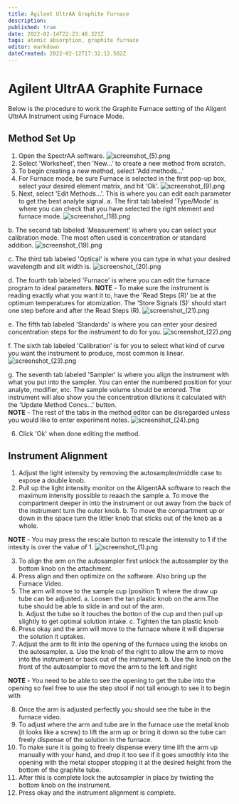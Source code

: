 ```yaml
---
title: Agilent UltrAA Graphite Furnace
description: 
published: true
date: 2022-02-14T22:23:48.321Z
tags: atomic absorption, graphite furnace
editor: markdown
dateCreated: 2022-02-12T17:32:12.582Z
---
```


# Agilent UltrAA Graphite Furnace
Below is the procedure to work the Graphite Furnace setting of the Aligent UltrAA Instrument using Furnace Mode.
## Method Set Up
1. Open the SpectrAA software.
![screenshot_(5).png](/chem322/figures/screenshot_(5).png)
2. Select 'Worksheet', then 'New...' to create a new method from scratch.
3. To begin creating a new method, select 'Add methods...'
4. For Furnace mode, be sure Furnace is selected in the first pop-up box, select your desired element matrix, and hit 'Ok'.
![screenshot_(9).png](/chem322/figures/screenshot_(9).png)
5. Next, select 'Edit Methods...'. This is where you can edit each parameter to get the best analyte signal.
	a. The first tab labeled 'Type/Mode' is where you can check that you have selected the right element and furnace mode.
  ![screenshot_(18).png](/chem322/figures/screenshot_(18).png)
 
  b. The second tab labeled 'Measurement' is where you can select your calibration mode. The most often used is concentration or standard addition.
  ![screenshot_(19).png](/chem322/figures/screenshot_(19).png)
  
  c. The third tab labeled 'Optical' is where you can type in what your desired wavelength and slit width is.
  ![screenshot_(20).png](/chem322/figures/screenshot_(20).png)
  
  d. The fourth tab labeled 'Furnace' is where you can edit the furnace program to ideal parameters. 
  **NOTE** - To make sure the instrument is reading exactly what you want it to, have the 'Read Steps (R)' be at the optimum temperatures for atomization. The 'Store Signals (S)' should start one step before and after the Read Steps (R).
  ![screenshot_(21).png](/chem322/figures/screenshot_(21).png)
  
  e. The fifth tab labeled 'Standards' is where you can enter your desired concentration steps for the instrument to do for you.
  ![screenshot_(22).png](/chem322/figures/screenshot_(22).png)
  
  f. The sixth tab labeled 'Calibration' is for you to select what kind of curve you want the instrument to produce, most common is linear.
  ![screenshot_(23).png](/chem322/figures/screenshot_(23).png)
  
  g. The seventh tab labeled 'Sampler' is where you align the instrument with what you put into the sampler. You can enter the numbered position for your analyte, modifier, etc. The sample volume should be entered. The instrument will also show you the concentration dilutions it calculated with the 'Update Method Concs...' button.  
  **NOTE** - The rest of the tabs in the method editor can be disregarded unless you would like to enter experiment notes. 
  ![screenshot_(24).png](/chem322/figures/screenshot_(24).png)
  
6. Click 'Ok' when done editing the method. 
  ## Instrument Alignment
1. Adjust the light intensity by removing the autosampler/middle case to expose a double knob.
2. Pull up the light intensity monitor on the AligentAA software to reach the maximum intensity possible to reaach the sample
 	a. To move the compartment deeper in into the instrument or out away from the back of the instrument turn the outer knob.
	b. To move the compartment up or down in the space turn the littler knob that sticks out of the knob as a whole.
  
**NOTE** - You may press the rescale button to rescale the intensity to 1 if the intesity is over the value of 1. ![screenshot_(1).png](/chem322/figures/screenshot_(1).png)

3. To align the arm on the autosampler first unlock the autosampler by the bottom knob on the attachment. 
3. Press align and then optimize on the software. Also bring up the Furnace Video.
4. The arm will move to the sample cup (position 1) where the draw up tube can be adjusted. 
	a. Loosen the tan plastic knob on the arm.The tube should be able to slide in and out of the arm.  
  b. Adjust the tube so it touches the botton of the cup and then pull up slightly to get optimal solution intake.
  c. Tighten the tan plastic knob
 6. Press okay and the arm will move to the furnace where it will disperse the solution it uptakes.
 7. Adjust the arm to fit into the opening of the furnace using the knobs on the autosampler. 
 	a. Use the knob of the right to allow the arm to move into the instrument or back out of the instrument.
  b. Use the knob on the front of the autosampler to move the arm to the left and right 
 
 **NOTE** - You need to be able to see the opening to get the tube into the opening so feel free to use the step stool if not tall enough to see it to begin with 
 
 8. Once the arm is adjusted perfectly you should see the tube in the furnace video.
 9. To adjust where the arm and tube are in the furnace use the metal knob (it looks like a screw) to lift the arm up or bring it down so the tube can freely dispense of the solution in the furnace.
 10. To make sure it is going to freely dispense every time lift the arm up manually with your hand, and drop it too see if it goes smoothly into the opening with the metal stopper stopping it at the desired height from the bottom of the graphite tube.
 11. After this is complete lock the autosampler in place by twisting the bottom knob on the instrument. 
 12. Press okay and the instrument alignment is complete.
 